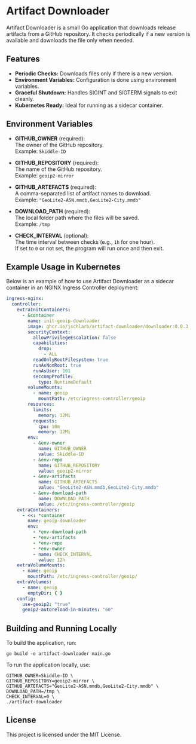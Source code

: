 # Artifact Downloader

Artifact Downloader is a small Go application that downloads release artifacts from a GitHub repository. It checks
periodically if a new version is available and downloads the file only when needed.

## Features

- **Periodic Checks:** Downloads files only if there is a new version.
- **Environment Variables:** Configuration is done using environment variables.
- **Graceful Shutdown:** Handles SIGINT and SIGTERM signals to exit cleanly.
- **Kubernetes Ready:** Ideal for running as a sidecar container.

## Environment Variables

- **GITHUB_OWNER** (required):  
  The owner of the GitHub repository.  
  Example: `Skiddle-ID`

- **GITHUB_REPOSITORY** (required):  
  The name of the GitHub repository.  
  Example: `geoip2-mirror`

- **GITHUB_ARTEFACTS** (required):  
  A comma-separated list of artifact names to download.  
  Example: `"GeoLite2-ASN.mmdb,GeoLite2-City.mmdb"`

- **DOWNLOAD_PATH** (required):  
  The local folder path where the files will be saved.  
  Example: `/tmp`

- **CHECK_INTERVAL** (optional):  
  The time interval between checks (e.g., `1h` for one hour).  
  If set to `0` or not set, the program will run once and then exit.

## Example Usage in Kubernetes

Below is an example of how to use Artifact Downloader as a sidecar container in an NGINX Ingress Controller deployment:

```yaml
ingress-nginx:
  controller:
    extraInitContainers:
      - &container
        name: init-geoip-downloader
        image: ghcr.io/jschlarb/artifact-downloader/downloader:0.0.3
        securityContext:
          allowPrivilegeEscalation: false
          capabilities:
            drop:
              - ALL
          readOnlyRootFilesystem: true
          runAsNonRoot: true
          runAsUser: 101
          seccompProfile:
            type: RuntimeDefault
        volumeMounts:
          - name: geoip
            mountPath: /etc/ingress-controller/geoip
        resources:
          limits:
            memory: 12Mi
          requests:
            cpu: 10m
            memory: 12Mi
        env:
          - &env-owner
            name: GITHUB_OWNER
            value: Skiddle-ID
          - &env-repo
            name: GITHUB_REPOSITORY
            value: geoip2-mirror
          - &env-artifacts
            name: GITHUB_ARTEFACTS
            value: "GeoLite2-ASN.mmdb,GeoLite2-City.mmdb"
          - &env-download-path
            name: DOWNLOAD_PATH
            value: /etc/ingress-controller/geoip
    extraContainers:
      - <<: *container
        name: geoip-downloader
        env:
          - *env-download-path
          - *env-artifacts
          - *env-repo
          - *env-owner
          - name: CHECK_INTERVAL
            value: 12h
    extraVolumeMounts:
      - name: geoip
        mountPath: /etc/ingress-controller/geoip/
    extraVolumes:
      - name: geoip
        emptyDir: { }
    config:
      use-geoip2: "true"
      geoip2-autoreload-in-minutes: "60"
```

## Building and Running Locally

To build the application, run:

```shell
go build -o artifact-downloader main.go
```

To run the application locally, use:

```shell
GITHUB_OWNER=Skiddle-ID \
GITHUB_REPOSITORY=geoip2-mirror \
GITHUB_ARTEFACTS="GeoLite2-ASN.mmdb,GeoLite2-City.mmdb" \
DOWNLOAD_PATH=/tmp \
CHECK_INTERVAL=0 \
./artifact-downloader
```

## License

This project is licensed under the MIT License.
